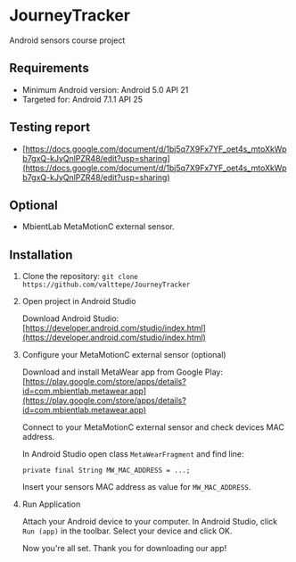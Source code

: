 # JourneyTracker
Android sensors course project



## Requirements
- Minimum Android version: Android 5.0 API 21
- Targeted for: Android 7.1.1 API 25

## Testing report
- [https://docs.google.com/document/d/1bj5q7X9Fx7YF_oet4s_mtoXkWpb7gxQ-kJyQnlPZR48/edit?usp=sharing](https://docs.google.com/document/d/1bj5q7X9Fx7YF_oet4s_mtoXkWpb7gxQ-kJyQnlPZR48/edit?usp=sharing)

## Optional
- MbientLab MetaMotionC external sensor.

## Installation
1. Clone the repository:
```git clone https://github.com/valttepe/JourneyTracker```

2. Open project in Android Studio

   Download Android Studio: [https://developer.android.com/studio/index.html](https://developer.android.com/studio/index.html)

3. Configure your MetaMotionC external sensor (optional)

   Download and install MetaWear app from Google Play:
[https://play.google.com/store/apps/details?id=com.mbientlab.metawear.app](https://play.google.com/store/apps/details?id=com.mbientlab.metawear.app)

   Connect to your MetaMotionC external sensor and check devices MAC address.

   In Android Studio open class `MetaWearFragment` and find line: 

   `private final String MW_MAC_ADDRESS = ...;` 

   Insert your sensors MAC address as value for `MW_MAC_ADDRESS`.

5. Run Application

   Attach your Android device to your computer. In Android Studio, click `Run (app)` in the toolbar. Select your device and click OK.

   Now you're all set. Thank you for downloading our app!
